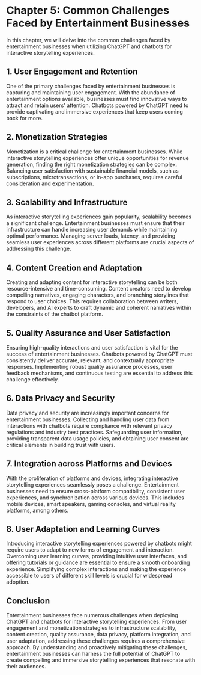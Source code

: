 Chapter 5: Common Challenges Faced by Entertainment Businesses
==============================================================

In this chapter, we will delve into the common challenges faced by entertainment businesses when utilizing ChatGPT and chatbots for interactive storytelling experiences.

**1. User Engagement and Retention**
------------------------------------

One of the primary challenges faced by entertainment businesses is capturing and maintaining user engagement. With the abundance of entertainment options available, businesses must find innovative ways to attract and retain users' attention. Chatbots powered by ChatGPT need to provide captivating and immersive experiences that keep users coming back for more.

**2. Monetization Strategies**
------------------------------

Monetization is a critical challenge for entertainment businesses. While interactive storytelling experiences offer unique opportunities for revenue generation, finding the right monetization strategies can be complex. Balancing user satisfaction with sustainable financial models, such as subscriptions, microtransactions, or in-app purchases, requires careful consideration and experimentation.

**3. Scalability and Infrastructure**
-------------------------------------

As interactive storytelling experiences gain popularity, scalability becomes a significant challenge. Entertainment businesses must ensure that their infrastructure can handle increasing user demands while maintaining optimal performance. Managing server loads, latency, and providing seamless user experiences across different platforms are crucial aspects of addressing this challenge.

**4. Content Creation and Adaptation**
--------------------------------------

Creating and adapting content for interactive storytelling can be both resource-intensive and time-consuming. Content creators need to develop compelling narratives, engaging characters, and branching storylines that respond to user choices. This requires collaboration between writers, developers, and AI experts to craft dynamic and coherent narratives within the constraints of the chatbot platform.

**5. Quality Assurance and User Satisfaction**
----------------------------------------------

Ensuring high-quality interactions and user satisfaction is vital for the success of entertainment businesses. Chatbots powered by ChatGPT must consistently deliver accurate, relevant, and contextually appropriate responses. Implementing robust quality assurance processes, user feedback mechanisms, and continuous testing are essential to address this challenge effectively.

**6. Data Privacy and Security**
--------------------------------

Data privacy and security are increasingly important concerns for entertainment businesses. Collecting and handling user data from interactions with chatbots require compliance with relevant privacy regulations and industry best practices. Safeguarding user information, providing transparent data usage policies, and obtaining user consent are critical elements in building trust with users.

**7. Integration across Platforms and Devices**
-----------------------------------------------

With the proliferation of platforms and devices, integrating interactive storytelling experiences seamlessly poses a challenge. Entertainment businesses need to ensure cross-platform compatibility, consistent user experiences, and synchronization across various devices. This includes mobile devices, smart speakers, gaming consoles, and virtual reality platforms, among others.

**8. User Adaptation and Learning Curves**
------------------------------------------

Introducing interactive storytelling experiences powered by chatbots might require users to adapt to new forms of engagement and interaction. Overcoming user learning curves, providing intuitive user interfaces, and offering tutorials or guidance are essential to ensure a smooth onboarding experience. Simplifying complex interactions and making the experience accessible to users of different skill levels is crucial for widespread adoption.

**Conclusion**
--------------

Entertainment businesses face numerous challenges when deploying ChatGPT and chatbots for interactive storytelling experiences. From user engagement and monetization strategies to infrastructure scalability, content creation, quality assurance, data privacy, platform integration, and user adaptation, addressing these challenges requires a comprehensive approach. By understanding and proactively mitigating these challenges, entertainment businesses can harness the full potential of ChatGPT to create compelling and immersive storytelling experiences that resonate with their audiences.
